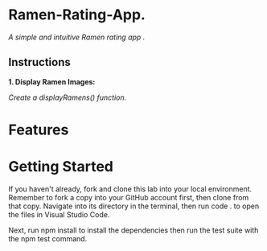 # Ramen-Rating-App. 

*A simple and intuitive Ramen rating app .*

## Instructions

**1. Display Ramen Images:**

*Create a displayRamens() function.*
# Features


# Getting Started
If you haven't already, fork and clone this lab into your local environment. Remember to fork a copy into your GitHub account first, then clone from that copy. Navigate into its directory in the terminal, then run code . to open the files in Visual Studio Code.

Next, run npm install to install the dependencies then run the test suite with the npm test command.
